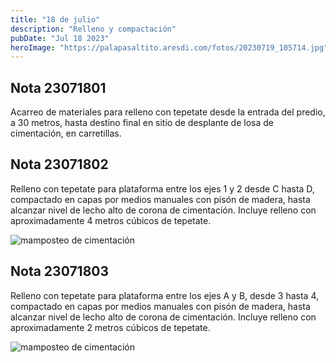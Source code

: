 ```yaml
---
title: "18 de julio"
description: "Relleno y compactación"
pubDate: "Jul 18 2023"
heroImage: "https://palapasaltito.aresdi.com/fotos/20230719_105714.jpg"
---
```


## Nota 23071801

Acarreo de materiales para relleno con tepetate desde la entrada del predio, a 30 metros, hasta destino final en sitio de desplante de losa de cimentación, en carretillas.

## Nota 23071802

Relleno con tepetate para plataforma entre los ejes 1 y 2 desde C hasta D, compactado en capas por medios manuales con pisón de madera, hasta alcanzar nivel de lecho alto de corona de cimentación. Incluye relleno con aproximadamente 4 metros cúbicos de tepetate.

![mamposteo de cimentación](https://palapasaltito.aresdi.com/fotos/20230719_105225.jpg "mamposteo de cimentación")

## Nota 23071803

Relleno con tepetate para plataforma entre los ejes A y B, desde 3 hasta 4, compactado en capas por medios manuales con pisón de madera, hasta alcanzar nivel de lecho alto de corona de cimentación. Incluye relleno con aproximadamente 2 metros cúbicos de tepetate.

![mamposteo de cimentación](https://palapasaltito.aresdi.com/fotos/20230719_105714.jpg "mamposteo de cimentación")
